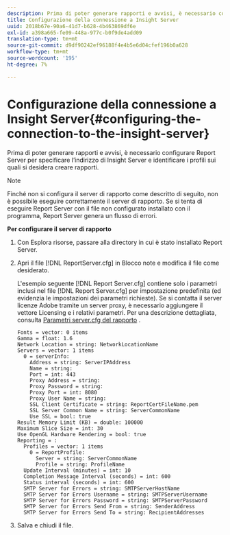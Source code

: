```yaml
---
description: Prima di poter generare rapporti e avvisi, è necessario configurare Report Server per specificare l’indirizzo di Insight Server e identificare i profili sui quali si desidera creare rapporti.
title: Configurazione della connessione a Insight Server
uuid: 2018b67e-90a6-41d7-b628-4b463869df6e
exl-id: a398a665-fe09-448a-977c-b0f9de4add09
translation-type: tm+mt
source-git-commit: d9df90242ef96188f4e4b5e6d04cfef196b0a628
workflow-type: tm+mt
source-wordcount: '195'
ht-degree: 7%

---
```


# Configurazione della connessione a Insight Server{#configuring-the-connection-to-the-insight-server}

Prima di poter generare rapporti e avvisi, è necessario configurare Report Server per specificare l’indirizzo di Insight Server e identificare i profili sui quali si desidera creare rapporti.

>[!NOTE]
>
>Finché non si configura il server di rapporto come descritto di seguito, non è possibile eseguire correttamente il server di rapporto. Se si tenta di eseguire Report Server con il file non configurato installato con il programma, Report Server genera un flusso di errori.

**Per configurare il server di rapporto**

1. Con Esplora risorse, passare alla directory in cui è stato installato Report Server.
1. Apri il file [!DNL ReportServer.cfg] in Blocco note e modifica il file come desiderato.

   L&#39;esempio seguente [!DNL Report Server.cfg] contiene solo i parametri inclusi nel file [!DNL Report Server.cfg] per impostazione predefinita (ed evidenzia le impostazioni dei parametri richieste). Se si contatta il server licenze Adobe tramite un server proxy, è necessario aggiungere il vettore Licensing e i relativi parametri. Per una descrizione dettagliata, consulta [Parametri server.cfg del rapporto](../../../home/c-rpt-oview/c-rpt-param-ref/c-rpt-svr-param.md#concept-53359b328fd140d593c3f2fc0031be06) .

   ```
   Fonts = vector: 0 items
   Gamma = float: 1.6
   Network Location = string: NetworkLocationName
   Servers = vector: 1 items
     0 = serverInfo:
       Address = string: ServerIPAddress
       Name = string: 
       Port = int: 443
       Proxy Address = string:
       Proxy Password = string:
       Proxy Port = int: 8080
       Proxy User Name = string:
       SSL Client Certificate = string: ReportCertFileName.pem
       SSL Server Common Name = string: ServerCommonName
       Use SSL = bool: true
   Result Memory Limit (KB) = double: 100000
   Maximum Slice Size = int: 30
   Use OpenGL Hardware Rendering = bool: true
   Reporting = :
     Profiles = vector: 1 items
       0 = ReportProfile:
         Server = string: ServerCommonName
         Profile = string: ProfileName
     Update Interval (minutes) = int: 10
     Completion Message Interval (seconds) = int: 600
     Status interval (seconds) = int: 600
     SMTP Server for Errors = string: SMTPServerHostName
     SMTP Server for Errors Username = string: SMTPServerUsername
     SMTP Server for Errors Password = string: SMTPServerPassword
     SMTP Server for Errors Send From = string: SenderAddress
     SMTP Server for Errors Send To = string: RecipientAddresses
   ```

1. Salva e chiudi il file.
